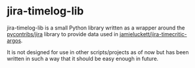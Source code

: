 # jira-timelog-lib
jira-timelog-lib is a small Python library written as a wrapper around the
[pycontribs/jira](https://github.com/pycontribs/jira)
library to provide data used in
[jamieluckett/jira-timecritic-argos](https://github.com/jamieluckett/jira-timecritic-argos).

It is not designed for use in other scripts/projects as of now but has 
been written in such a way that it should be easy enough in future.
